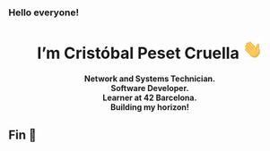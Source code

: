 ### Hello everyone! 

<div align="center">
<h1 align="center">I’m Cristóbal Peset Cruella <img width="35" src="https://github.com/1999AZZAR/1999AZZAR/blob/main/resources/img/waving.gif"></h1>
<h4 align="center">Network and Systems Technician.<br>Software Developer.<br>Learner at 42 Barcelona.<br>Building my horizon!</h4>
</div>

## Fin 🥔
